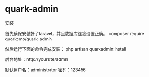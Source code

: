 # quark-admin

安装

首先确保安装好了laravel，并且数据库连接设置正确。
composer require quarkcms/quark-admin

然后运行下面的命令完成安装：
php artisan quarkadmin:install

后台地址：http://yoursite/admin

默认用户名：administrator 密码：123456